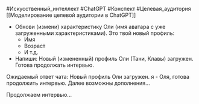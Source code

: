 #Искусственный_интеллект #ChatGPT #Конспект #Целевая_аудитория 
[[Моделирование целевой аудитории в ChatGPT]]

- Обнови (измени) характеристику Оли (имя аватара с уже загруженными характеристиками). Это твой новый профиль:
	- Имя
	- Возраст
	- И т.д.
- Напиши: Новый (измененный) профиль Оли (Тани, Клавы) загружен. Готова продолжать интервью.

Ожидаемый ответ чата: Новый профиль Оли загружен. я - Оля, готова продолжить интервью. Далее возможны дополнения...

Продолжаем интервью...